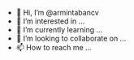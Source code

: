- 👋 Hi, I’m @armintabancv
- 👀 I’m interested in ...
- 🌱 I’m currently learning ...
- 💞️ I’m looking to collaborate on ...
- 📫 How to reach me ...

<!---
armintabancv/armintabancv is a ✨ special ✨ repository because its `README.md` (this file) appears on your GitHub profile.
You can click the Preview link to take a look at your changes.
--->
